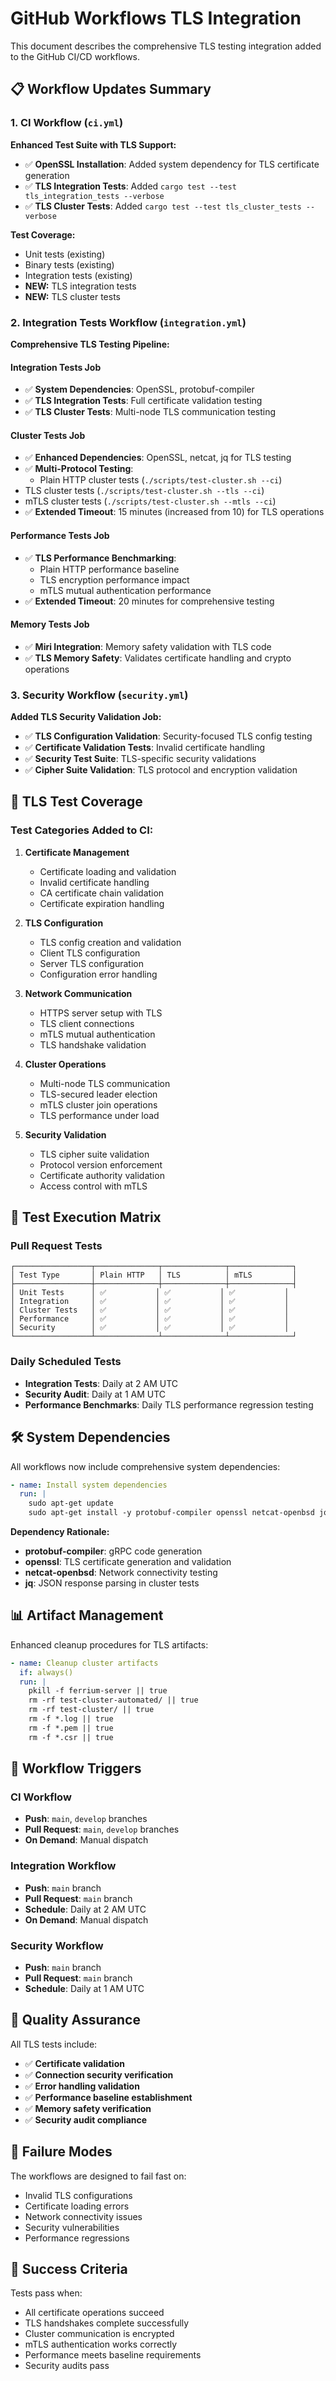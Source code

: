 # GitHub Workflows TLS Integration

This document describes the comprehensive TLS testing integration added to the GitHub CI/CD workflows.

## 📋 **Workflow Updates Summary**

### **1. CI Workflow (`ci.yml`)**

**Enhanced Test Suite with TLS Support:**
- ✅ **OpenSSL Installation**: Added system dependency for TLS certificate generation
- ✅ **TLS Integration Tests**: Added `cargo test --test tls_integration_tests --verbose`
- ✅ **TLS Cluster Tests**: Added `cargo test --test tls_cluster_tests --verbose`

**Test Coverage:**
- Unit tests (existing)
- Binary tests (existing)
- Integration tests (existing)
- **NEW:** TLS integration tests
- **NEW:** TLS cluster tests

### **2. Integration Tests Workflow (`integration.yml`)**

**Comprehensive TLS Testing Pipeline:**

#### **Integration Tests Job**
- ✅ **System Dependencies**: OpenSSL, protobuf-compiler
- ✅ **TLS Integration Tests**: Full certificate validation testing
- ✅ **TLS Cluster Tests**: Multi-node TLS communication testing

#### **Cluster Tests Job** 
- ✅ **Enhanced Dependencies**: OpenSSL, netcat, jq for TLS testing
- ✅ **Multi-Protocol Testing**:
  - Plain HTTP cluster tests (`./scripts/test-cluster.sh --ci`)
- TLS cluster tests (`./scripts/test-cluster.sh --tls --ci`)
- mTLS cluster tests (`./scripts/test-cluster.sh --mtls --ci`)
- ✅ **Extended Timeout**: 15 minutes (increased from 10) for TLS operations

#### **Performance Tests Job**
- ✅ **TLS Performance Benchmarking**:
  - Plain HTTP performance baseline
  - TLS encryption performance impact
  - mTLS mutual authentication performance
- ✅ **Extended Timeout**: 20 minutes for comprehensive testing

#### **Memory Tests Job**
- ✅ **Miri Integration**: Memory safety validation with TLS code
- ✅ **TLS Memory Safety**: Validates certificate handling and crypto operations

### **3. Security Workflow (`security.yml`)**

**Added TLS Security Validation Job:**
- ✅ **TLS Configuration Validation**: Security-focused TLS config testing
- ✅ **Certificate Validation Tests**: Invalid certificate handling
- ✅ **Security Test Suite**: TLS-specific security validations
- ✅ **Cipher Suite Validation**: TLS protocol and encryption validation

## 🔐 **TLS Test Coverage**

### **Test Categories Added to CI:**

1. **Certificate Management**
   - Certificate loading and validation
   - Invalid certificate handling
   - CA certificate chain validation
   - Certificate expiration handling

2. **TLS Configuration**
   - TLS config creation and validation
   - Client TLS configuration
   - Server TLS configuration
   - Configuration error handling

3. **Network Communication**
   - HTTPS server setup with TLS
   - TLS client connections
   - mTLS mutual authentication
   - TLS handshake validation

4. **Cluster Operations**
   - Multi-node TLS communication
   - TLS-secured leader election
   - mTLS cluster join operations
   - TLS performance under load

5. **Security Validation**
   - TLS cipher suite validation
   - Protocol version enforcement
   - Certificate authority validation
   - Access control with mTLS

## 🚀 **Test Execution Matrix**

### **Pull Request Tests**
```
┌─────────────────┬──────────────┬──────────────┬──────────────┐
│ Test Type       │ Plain HTTP   │ TLS          │ mTLS         │
├─────────────────┼──────────────┼──────────────┼──────────────┤
│ Unit Tests      │ ✅           │ ✅           │ ✅           │
│ Integration     │ ✅           │ ✅           │ ✅           │
│ Cluster Tests   │ ✅           │ ✅           │ ✅           │
│ Performance     │ ✅           │ ✅           │ ✅           │
│ Security        │ ✅           │ ✅           │ ✅           │
└─────────────────┴──────────────┴──────────────┴──────────────┘
```

### **Daily Scheduled Tests**
- **Integration Tests**: Daily at 2 AM UTC
- **Security Audit**: Daily at 1 AM UTC  
- **Performance Benchmarks**: Daily TLS performance regression testing

## 🛠️ **System Dependencies**

All workflows now include comprehensive system dependencies:

```yaml
- name: Install system dependencies
  run: |
    sudo apt-get update
    sudo apt-get install -y protobuf-compiler openssl netcat-openbsd jq
```

**Dependency Rationale:**
- **protobuf-compiler**: gRPC code generation
- **openssl**: TLS certificate generation and validation
- **netcat-openbsd**: Network connectivity testing
- **jq**: JSON response parsing in cluster tests

## 📊 **Artifact Management**

Enhanced cleanup procedures for TLS artifacts:

```yaml
- name: Cleanup cluster artifacts
  if: always()
  run: |
    pkill -f ferrium-server || true
    rm -rf test-cluster-automated/ || true
    rm -rf test-cluster/ || true
    rm -f *.log || true
    rm -f *.pem || true
    rm -f *.csr || true
```

## 🎯 **Workflow Triggers**

### **CI Workflow**
- **Push**: `main`, `develop` branches
- **Pull Request**: `main`, `develop` branches
- **On Demand**: Manual dispatch

### **Integration Workflow**
- **Push**: `main` branch
- **Pull Request**: `main` branch
- **Schedule**: Daily at 2 AM UTC
- **On Demand**: Manual dispatch

### **Security Workflow**
- **Push**: `main` branch
- **Pull Request**: `main` branch
- **Schedule**: Daily at 1 AM UTC

## 🎊 **Quality Assurance**

All TLS tests include:
- ✅ **Certificate validation**
- ✅ **Connection security verification**
- ✅ **Error handling validation**
- ✅ **Performance baseline establishment**
- ✅ **Memory safety verification**
- ✅ **Security audit compliance**

## 🚨 **Failure Modes**

The workflows are designed to fail fast on:
- Invalid TLS configurations
- Certificate loading errors
- Network connectivity issues
- Security vulnerabilities
- Performance regressions

## 🎉 **Success Criteria**

Tests pass when:
- All certificate operations succeed
- TLS handshakes complete successfully
- Cluster communication is encrypted
- mTLS authentication works correctly
- Performance meets baseline requirements
- Security audits pass 
